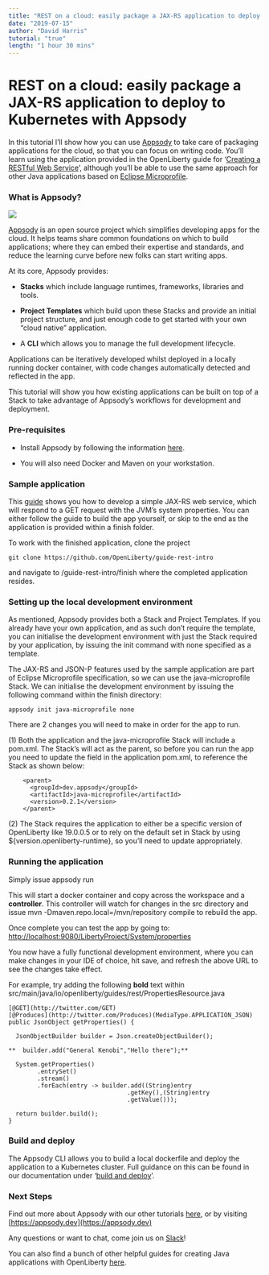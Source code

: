 ```yaml
---
title: "REST on a cloud: easily package a JAX-RS application to deploy to Kubernetes with Appsody"
date: "2019-07-15"
author: "David Harris"
tutorial: "true"
length: "1 hour 30 mins"
---
```


# REST on a cloud: easily package a JAX-RS application to deploy to Kubernetes with Appsody



In this tutorial I’ll show how you can use [Appsody](https://appsody.dev) to take care of packaging applications for the cloud, so that you can focus on writing code. You’ll learn using the application provided in the OpenLiberty guide for ‘[Creating a RESTful Web Service](https://openliberty.io/guides/rest-intro.html)’, although you’ll be able to use the same approach for other Java applications based on [Eclipse Microprofile](https://microprofile.io/).

### What is Appsody?

![](https://cdn-images-1.medium.com/max/2000/1*5SXWG-TQiEaRNabFsTnnXQ.png)

[Appsody](https://appsody.dev) is an open source project which simplifies developing apps for the cloud. It helps teams share common foundations on which to build applications; where they can embed their expertise and standards, and reduce the learning curve before new folks can start writing apps.

At its core, Appsody provides:

* **Stacks** which include language runtimes, frameworks, libraries and tools.

* **Project Templates** which build upon these Stacks and provide an initial project structure, and just enough code to get started with your own “cloud native” application.

* A **CLI** which allows you to manage the full development lifecycle.

Applications can be iteratively developed whilst deployed in a locally running docker container, with code changes automatically detected and reflected in the app.

This tutorial will show you how existing applications can be built on top of a Stack to take advantage of Appsody’s workflows for development and deployment.

### Pre-requisites

* Install Appsody by following the information [here](https://appsody.dev/docs/getting-started/installation).

* You will also need Docker and Maven on your workstation.

### Sample application

This [guide](https://openliberty.io/guides/rest-intro.html) shows you how to develop a simple JAX-RS web service, which will respond to a GET request with the JVM’s system properties. You can either follow the guide to build the app yourself, or skip to the end as the application is provided within a finish folder.

To work with the finished application, clone the project
```
git clone https://github.com/OpenLiberty/guide-rest-intro
```
and navigate to /guide-rest-intro/finish where the completed application resides.

### Setting up the local development environment

As mentioned, Appsody provides both a Stack and Project Templates. If you already have your own application, and as such don’t require the template, you can initialise the development environment with just the Stack required by your application, by issuing the init command with none specified as a template.

The JAX-RS and JSON-P features used by the sample application are part of Eclipse Microprofile specification, so we can use the java-microprofile Stack. We can initialise the development environment by issuing the following command within the finish directory:
```
appsody init java-microprofile none
```
There are 2 changes you will need to make in order for the app to run.

(1) Both the application and the java-microprofile Stack will include a pom.xml. The Stack’s will act as the parent, so before you can run the app you need to update the <parent> field in the application pom.xml, to reference the Stack as shown below:
```
    <parent>
      <groupId>dev.appsody</groupId>
      <artifactId>java-microprofile</artifactId>
      <version>0.2.1</version>
    </parent>
```
(2) The Stack requires the application to either be a specific version of OpenLiberty like 19.0.0.5 or to rely on the default set in Stack by using ${version.openliberty-runtime}, so you’ll need to update <assemblyArtifact> appropriately.

### Running the application

Simply issue appsody run

This will start a docker container and copy across the workspace and a **controller**. This controller will watch for changes in the src directory and issue mvn -Dmaven.repo.local=/mvn/repository compile to rebuild the app.

Once complete you can test the app by going to:
[http://localhost:9080/LibertyProject/System/properties](http://localhost:9080/LibertyProject/System/properties)

You now have a fully functional development environment, where you can make changes in your IDE of choice, hit save, and refresh the above URL to see the changes take effect.

For example, try adding the following **bold** text within src/main/java/io/openliberty/guides/rest/PropertiesResource.java

    [@GET](http://twitter.com/GET)
    [@Produces](http://twitter.com/Produces)(MediaType.APPLICATION_JSON)
    public JsonObject getProperties() {

      JsonObjectBuilder builder = Json.createObjectBuilder();

    **  builder.add("General Kenobi","Hello there");**

      System.getProperties()
            .entrySet()
            .stream()
            .forEach(entry -> builder.add((String)entry
                                     .getKey(),(String)entry
                                     .getValue()));

      return builder.build();
    }

### Build and deploy

The Appsody CLI allows you to build a local dockerfile and deploy the application to a Kubernetes cluster. Full guidance on this can be found in our documentation under ‘[build and deploy](https://appsody.dev/docs/using-appsody/building-and-deploying)’.

### Next Steps

Find out more about Appsody with our other tutorials [here](https://medium.com/appsody), or by visiting [https://appsody.dev](https://appsody.dev)

Any questions or want to chat, come join us on [Slack](http://appsody-slack.eu-gb.mybluemix.net/)!

You can also find a bunch of other helpful guides for creating Java applications with OpenLiberty [here](https://openliberty.io/guides).
